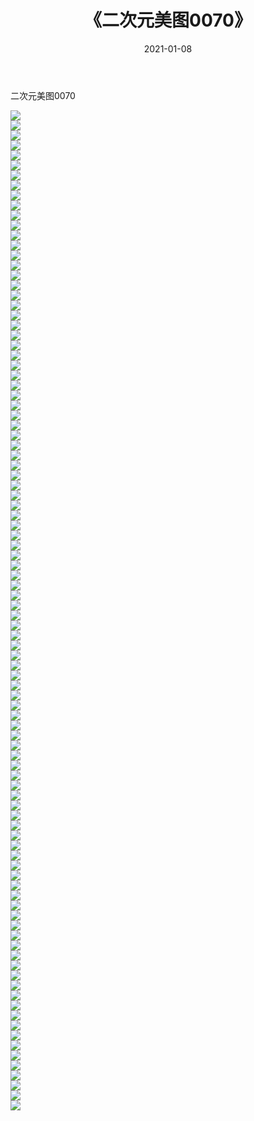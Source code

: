 ﻿---
layout: post
title:  《二次元美图0070》
date:   2021-01-08
img: http://imgx.orgx.ga/二次元/2021/二次元美图0070/000.jpg
categories: [美女, 清纯, 唯美]
---

二次元美图0070

 ![](http://imgx.orgx.ga/二次元/2021/二次元美图0070/001.jpg) <br>![](http://imgx.orgx.ga/二次元/2021/二次元美图0070/002.jpg) <br>![](http://imgx.orgx.ga/二次元/2021/二次元美图0070/003.jpg) <br>![](http://imgx.orgx.ga/二次元/2021/二次元美图0070/004.jpg) <br>![](http://imgx.orgx.ga/二次元/2021/二次元美图0070/005.jpg) <br>![](http://imgx.orgx.ga/二次元/2021/二次元美图0070/006.jpg) <br>![](http://imgx.orgx.ga/二次元/2021/二次元美图0070/007.jpg) <br>![](http://imgx.orgx.ga/二次元/2021/二次元美图0070/008.jpg) <br>![](http://imgx.orgx.ga/二次元/2021/二次元美图0070/009.jpg) <br>![](http://imgx.orgx.ga/二次元/2021/二次元美图0070/010.jpg) <br>![](http://imgx.orgx.ga/二次元/2021/二次元美图0070/011.jpg) <br>![](http://imgx.orgx.ga/二次元/2021/二次元美图0070/012.jpg) <br>![](http://imgx.orgx.ga/二次元/2021/二次元美图0070/013.jpg) <br>![](http://imgx.orgx.ga/二次元/2021/二次元美图0070/014.jpg) <br>![](http://imgx.orgx.ga/二次元/2021/二次元美图0070/015.jpg) <br>![](http://imgx.orgx.ga/二次元/2021/二次元美图0070/016.jpg) <br>![](http://imgx.orgx.ga/二次元/2021/二次元美图0070/017.jpg) <br>![](http://imgx.orgx.ga/二次元/2021/二次元美图0070/018.jpg) <br>![](http://imgx.orgx.ga/二次元/2021/二次元美图0070/019.jpg) <br>![](http://imgx.orgx.ga/二次元/2021/二次元美图0070/020.jpg) <br>![](http://imgx.orgx.ga/二次元/2021/二次元美图0070/021.jpg) <br>![](http://imgx.orgx.ga/二次元/2021/二次元美图0070/022.jpg) <br>![](http://imgx.orgx.ga/二次元/2021/二次元美图0070/023.jpg) <br>![](http://imgx.orgx.ga/二次元/2021/二次元美图0070/024.jpg) <br>![](http://imgx.orgx.ga/二次元/2021/二次元美图0070/025.jpg) <br>![](http://imgx.orgx.ga/二次元/2021/二次元美图0070/026.jpg) <br>![](http://imgx.orgx.ga/二次元/2021/二次元美图0070/027.jpg) <br>![](http://imgx.orgx.ga/二次元/2021/二次元美图0070/028.jpg) <br>![](http://imgx.orgx.ga/二次元/2021/二次元美图0070/029.jpg) <br>![](http://imgx.orgx.ga/二次元/2021/二次元美图0070/030.jpg) <br>![](http://imgx.orgx.ga/二次元/2021/二次元美图0070/031.jpg) <br>![](http://imgx.orgx.ga/二次元/2021/二次元美图0070/032.jpg) <br>![](http://imgx.orgx.ga/二次元/2021/二次元美图0070/033.jpg) <br>![](http://imgx.orgx.ga/二次元/2021/二次元美图0070/034.jpg) <br>![](http://imgx.orgx.ga/二次元/2021/二次元美图0070/035.jpg) <br>![](http://imgx.orgx.ga/二次元/2021/二次元美图0070/036.jpg) <br>![](http://imgx.orgx.ga/二次元/2021/二次元美图0070/037.jpg) <br>![](http://imgx.orgx.ga/二次元/2021/二次元美图0070/038.jpg) <br>![](http://imgx.orgx.ga/二次元/2021/二次元美图0070/039.jpg) <br>![](http://imgx.orgx.ga/二次元/2021/二次元美图0070/040.jpg) <br>![](http://imgx.orgx.ga/二次元/2021/二次元美图0070/041.jpg) <br>![](http://imgx.orgx.ga/二次元/2021/二次元美图0070/042.jpg) <br>![](http://imgx.orgx.ga/二次元/2021/二次元美图0070/043.jpg) <br>![](http://imgx.orgx.ga/二次元/2021/二次元美图0070/044.jpg) <br>![](http://imgx.orgx.ga/二次元/2021/二次元美图0070/045.jpg) <br>![](http://imgx.orgx.ga/二次元/2021/二次元美图0070/046.jpg) <br>![](http://imgx.orgx.ga/二次元/2021/二次元美图0070/047.jpg) <br>![](http://imgx.orgx.ga/二次元/2021/二次元美图0070/048.jpg) <br>![](http://imgx.orgx.ga/二次元/2021/二次元美图0070/049.jpg) <br>![](http://imgx.orgx.ga/二次元/2021/二次元美图0070/050.jpg) <br>![](http://imgx.orgx.ga/二次元/2021/二次元美图0070/051.jpg) <br>![](http://imgx.orgx.ga/二次元/2021/二次元美图0070/052.jpg) <br>![](http://imgx.orgx.ga/二次元/2021/二次元美图0070/053.jpg) <br>![](http://imgx.orgx.ga/二次元/2021/二次元美图0070/054.jpg) <br>![](http://imgx.orgx.ga/二次元/2021/二次元美图0070/055.jpg) <br>![](http://imgx.orgx.ga/二次元/2021/二次元美图0070/056.jpg) <br>![](http://imgx.orgx.ga/二次元/2021/二次元美图0070/057.jpg) <br>![](http://imgx.orgx.ga/二次元/2021/二次元美图0070/058.jpg) <br>![](http://imgx.orgx.ga/二次元/2021/二次元美图0070/059.jpg) <br>![](http://imgx.orgx.ga/二次元/2021/二次元美图0070/060.jpg) <br>![](http://imgx.orgx.ga/二次元/2021/二次元美图0070/061.jpg) <br>![](http://imgx.orgx.ga/二次元/2021/二次元美图0070/062.jpg) <br>![](http://imgx.orgx.ga/二次元/2021/二次元美图0070/063.jpg) <br>![](http://imgx.orgx.ga/二次元/2021/二次元美图0070/064.jpg) <br>![](http://imgx.orgx.ga/二次元/2021/二次元美图0070/065.jpg) <br>![](http://imgx.orgx.ga/二次元/2021/二次元美图0070/066.jpg) <br>![](http://imgx.orgx.ga/二次元/2021/二次元美图0070/067.jpg) <br>![](http://imgx.orgx.ga/二次元/2021/二次元美图0070/068.jpg) <br>![](http://imgx.orgx.ga/二次元/2021/二次元美图0070/069.jpg) <br>![](http://imgx.orgx.ga/二次元/2021/二次元美图0070/070.jpg) <br>![](http://imgx.orgx.ga/二次元/2021/二次元美图0070/071.jpg) <br>![](http://imgx.orgx.ga/二次元/2021/二次元美图0070/072.jpg) <br>![](http://imgx.orgx.ga/二次元/2021/二次元美图0070/073.jpg) <br>![](http://imgx.orgx.ga/二次元/2021/二次元美图0070/074.jpg) <br>![](http://imgx.orgx.ga/二次元/2021/二次元美图0070/075.jpg) <br>![](http://imgx.orgx.ga/二次元/2021/二次元美图0070/076.jpg) <br>![](http://imgx.orgx.ga/二次元/2021/二次元美图0070/077.jpg) <br>![](http://imgx.orgx.ga/二次元/2021/二次元美图0070/078.jpg) <br>![](http://imgx.orgx.ga/二次元/2021/二次元美图0070/079.jpg) <br>![](http://imgx.orgx.ga/二次元/2021/二次元美图0070/080.jpg) <br>![](http://imgx.orgx.ga/二次元/2021/二次元美图0070/081.jpg) <br>![](http://imgx.orgx.ga/二次元/2021/二次元美图0070/082.jpg) <br>![](http://imgx.orgx.ga/二次元/2021/二次元美图0070/083.jpg) <br>![](http://imgx.orgx.ga/二次元/2021/二次元美图0070/084.jpg) <br>![](http://imgx.orgx.ga/二次元/2021/二次元美图0070/085.jpg) <br>![](http://imgx.orgx.ga/二次元/2021/二次元美图0070/086.jpg) <br>![](http://imgx.orgx.ga/二次元/2021/二次元美图0070/087.jpg) <br>![](http://imgx.orgx.ga/二次元/2021/二次元美图0070/088.jpg) <br>![](http://imgx.orgx.ga/二次元/2021/二次元美图0070/089.jpg) <br>![](http://imgx.orgx.ga/二次元/2021/二次元美图0070/090.jpg) <br>![](http://imgx.orgx.ga/二次元/2021/二次元美图0070/091.jpg) <br>![](http://imgx.orgx.ga/二次元/2021/二次元美图0070/092.jpg) <br>![](http://imgx.orgx.ga/二次元/2021/二次元美图0070/093.jpg) <br>![](http://imgx.orgx.ga/二次元/2021/二次元美图0070/094.jpg) <br>![](http://imgx.orgx.ga/二次元/2021/二次元美图0070/095.jpg) <br>![](http://imgx.orgx.ga/二次元/2021/二次元美图0070/096.jpg) <br>![](http://imgx.orgx.ga/二次元/2021/二次元美图0070/097.jpg) <br>![](http://imgx.orgx.ga/二次元/2021/二次元美图0070/098.jpg) <br>![](http://imgx.orgx.ga/二次元/2021/二次元美图0070/099.jpg) <br>![](http://imgx.orgx.ga/二次元/2021/二次元美图0070/100.jpg) <br>